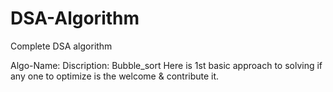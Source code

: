 # DSA-Algorithm
Complete DSA algorithm 

Algo-Name:                        Discription:
Bubble_sort                       Here is 1st basic approach to solving if any one to optimize is the welcome & contribute it.

 

